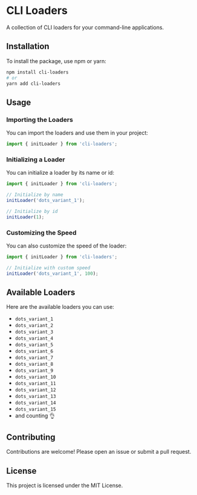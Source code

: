 # CLI Loaders

A collection of CLI loaders for your command-line applications.

## Installation

To install the package, use npm or yarn:

```sh
npm install cli-loaders
# or
yarn add cli-loaders
```

## Usage

### Importing the Loaders

You can import the loaders and use them in your project:

```typescript
import { initLoader } from 'cli-loaders';
```

### Initializing a Loader

You can initialize a loader by its name or id:

```typescript
import { initLoader } from 'cli-loaders';

// Initialize by name
initLoader('dots_variant_1');

// Initialize by id
initLoader(1);
```

### Customizing the Speed

You can also customize the speed of the loader:

```typescript
import { initLoader } from 'cli-loaders';

// Initialize with custom speed
initLoader('dots_variant_1', 100);
```

## Available Loaders

Here are the available loaders you can use:

- `dots_variant_1`
- `dots_variant_2`
- `dots_variant_3`
- `dots_variant_4`
- `dots_variant_5`
- `dots_variant_6`
- `dots_variant_7`
- `dots_variant_8`
- `dots_variant_9`
- `dots_variant_10`
- `dots_variant_11`
- `dots_variant_12`
- `dots_variant_13`
- `dots_variant_14`
- `dots_variant_15`
- and counting 👌

## Contributing

Contributions are welcome! Please open an issue or submit a pull request.

## License

This project is licensed under the MIT License.

